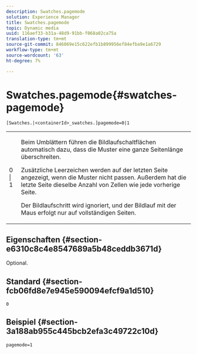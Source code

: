 ```yaml
---
description: Swatches.pagemode
solution: Experience Manager
title: Swatches.pagemode
topic: Dynamic media
uuid: 116aef33-b31a-48d9-91bb-f068a02ca75a
translation-type: tm+mt
source-git-commit: 846069e15c622efb1b899956ef84efba9e1a6729
workflow-type: tm+mt
source-wordcount: '63'
ht-degree: 7%

---
```



# Swatches.pagemode{#swatches-pagemode}

`[Swatches.|<containerId>_swatches.]pagemode=0|1`

<table id="table_52306D2150BC4EE2BD4CE4C718E96CC0"> 
 <tbody> 
  <tr> 
   <td colname="col1"> <p> <span class="codeph"> 0 | 1 </span> </p> </td> 
   <td colname="col2"> <p> Beim Umblättern führen die Bildlaufschaltflächen automatisch dazu, dass die Muster eine ganze Seitenlänge überschreiten. </p> <p>Zusätzliche Leerzeichen werden auf der letzten Seite angezeigt, wenn die Muster nicht passen. Außerdem hat die letzte Seite dieselbe Anzahl von Zellen wie jede vorherige Seite. </p> <p>Der Bildlaufschritt wird ignoriert, und der Bildlauf mit der Maus erfolgt nur auf vollständigen Seiten. </p> </td> 
  </tr> 
 </tbody> 
</table>

## Eigenschaften {#section-e6310c8c4e8547689a5b48ceddb3671d}

Optional.

## Standard {#section-fcb06fd8e7e945e590094efcf9a1d510}

`0`

## Beispiel {#section-3a188ab955c445bcb2efa3c49722c10d}

`pagemode=1`
